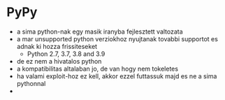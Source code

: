 # PyPy
* a sima python-nak egy masik iranyba fejlesztett valtozata
* a mar unsupported python verziokhoz nyujtanak tovabbi supportot es adnak ki hozza frissiteseket
  * Python 2.7, 3.7, 3.8 and 3.9
* de ez nem a hivatalos python
* a kompatibilitas altalaban jo, de van hogy nem tokeletes
* ha valami exploit-hoz ez kell, akkor ezzel futtassuk majd es ne a sima pythonnal
* 

